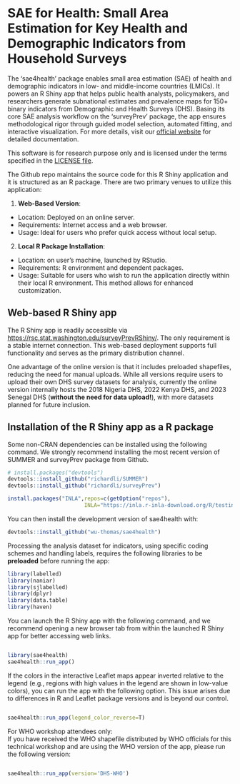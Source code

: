 
<!-- README.md is generated from README.Rmd. Please edit that file -->

# SAE for Health: Small Area Estimation for Key Health and Demographic Indicators from Household Surveys

<!-- badges: start -->
<!-- badges: end -->

The ‘sae4health’ package enables small area estimation (SAE) of health
and demographic indicators in low- and middle-income countries (LMICs).
It powers an R Shiny app that helps public health analysts,
policymakers, and researchers generate subnational estimates and
prevalence maps for 150+ binary indicators from Demographic and Health
Surveys (DHS). Basing its core SAE analysis workflow on the ‘surveyPrev’
package, the app ensures methodological rigor through guided model
selection, automated fitting, and interactive visualization. For more
details, visit our
<a href="https://wu-thomas.github.io/surveyPrev_website/"
target="_blank">official website</a> for detailed documentation.

This software is for research purpose only and is licensed under the
terms specified in the [LICENSE
file](https://github.com/wu-thomas/sae4health/blob/main/LICENSE.md).

The Github repo maintains the source code for this R Shiny application
and it is structured as an R package. There are two primary venues to
utilize this application:

1.  **Web-Based Version**:

- Location: Deployed on an online server.
- Requirements: Internet access and a web browser.
- Usage: Ideal for users who prefer quick access without local setup.

2.  **Local R Package Installation**:

- Location: on user’s machine, launched by RStudio.
- Requirements: R environment and dependent packages.
- Usage: Suitable for users who wish to run the application directly
  within their local R environment. This method allows for enhanced
  customization.

## Web-based R Shiny app

The R Shiny app is readily accessible via
<https://rsc.stat.washington.edu/surveyPrevRShiny/>. The only
requirement is a stable internet connection. This web-based deployment
supports full functionality and serves as the primary distribution
channel.

One advantage of the online version is that it includes preloaded
shapefiles, reducing the need for manual uploads. While all versions
require users to upload their own DHS survey datasets for analysis,
currently the online version internally hosts the 2018 Nigeria DHS, 2022
Kenya DHS, and 2023 Senegal DHS (**without the need for data upload!**),
with more datasets planned for future inclusion.

## Installation of the R Shiny app as a R package

Some non-CRAN dependencies can be installed using the following command.
We strongly recommend installing the most recent version of SUMMER and
surveyPrev package from Github.

``` r
# install.packages("devtools")
devtools::install_github("richardli/SUMMER")
devtools::install_github("richardli/surveyPrev")

install.packages("INLA",repos=c(getOption("repos"),
                        INLA="https://inla.r-inla-download.org/R/testing"),dep=TRUE)
```

<!-- To install additional CRAN dependencies, run the following command:   -->
<!-- (Some dependencies are not listed in the CRAN `Imports` to meet submission requirements, so they need to be installed manually.) -->
<!-- devtools::install_github("rspatial/geodata") # for downloading GAM shapefile -->

You can then install the development version of sae4health with:

``` r
devtools::install_github("wu-thomas/sae4health")
```

<!-- Our tool depends specifically on 2.12.0 version of the labelled package, so we make sure the correct version is used.  -->
<!-- ``` {r, eval=F, echo=T} -->
<!-- remotes::install_version("labelled", "2.12.0") -->
<!-- ``` -->

Processing the analysis dataset for indicators, using specific coding
schemes and handling labels, requires the following libraries to be
**preloaded** before running the app:

``` r
library(labelled)
library(naniar)
library(sjlabelled)
library(dplyr)
library(data.table)
library(haven)
```

You can launch the R Shiny app with the following command, and we
recommend opening a new browser tab from within the launched R Shiny app
for better accessing web links.

``` r

library(sae4health)
sae4health::run_app()
```

If the colors in the interactive Leaflet maps appear inverted relative
to the legend (e.g., regions with high values in the legend are shown in
low-value colors), you can run the app with the following option. This
issue arises due to differences in R and Leaflet package versions and is
beyond our control.

``` r

sae4health::run_app(legend_color_reverse=T)
```

For WHO workshop attendees only:  
If you have received the WHO shapefile distributed by WHO officials for
this technical workshop and are using the WHO version of the app, please
run the following version:

``` r

sae4health::run_app(version='DHS-WHO')
```

<!-- ## Deploy the RShiny app as a Docker image -->
<!-- The user need to first install the Docker desktop app from [https://docs.docker.com/get-docker/](https://docs.docker.com/get-docker/). -->
<!-- Windows users may need to enable the Windows Subsystem for Linux (WSL), which can be done by executing the ‘wsl  --install' in the command line. -->
<!-- Several methods are available for deploying this RShiny app locally using Docker. Special thanks to \@Charlton Callender for providing these deployment techniques. -->
<!-- ### Docker desktop app -->
<!-- 1. Open the Docker desktop app -->
<!-- 2. Download the image: -->
<!--     - This is only required the first time you use the app or for downloading a new version/tag. -->
<!--     - In the search bar, search for 'yunhanwu/saeforhealth:v1.0.1'. -->
<!--     - Hover cursor over relevant result and click 'Pull'. -->
<!-- 3. Run a container with the downloaded image: -->
<!--     - From sidebar, open 'Images' -> 'Local'. Should now have a row for 'Name'='yunhanwu/saeforhealth' and 'Tag'='v1.0.1'.  -->
<!--     - Under actions click 'Run' (the play button). -->
<!--     - Expand 'optional settings'. -->
<!--       - Under 'Ports': Fill 'Host port' with '3838'. -->
<!--     - Click 'Run' -->
<!-- 4. Open the RShiny app in your web browser by navigating to 'http://localhost:3838/'. -->
<!-- 5. When done, close the webpage and: -->
<!--     - From sidebar, open 'Containers'. -->
<!--     - Look for rows with 'Image'='yunhanwu/saeforhealth' & Status = 'Running'. -->
<!--     - Under 'Actions' click 'Stop' -->
<!-- ### Command line (with internet access) -->
<!-- 1. Open the command line. -->
<!-- 2. Download the image: `docker pull yunhanwu/saeforhealth:v1.0.1` -->
<!-- 3. Run a container with the downloaded image:　`docker run --rm -p 3838:3838 yunhanwu/saeforhealth:v1.0.1` -->
<!-- 4. Open the RShiny app in your web browser by navigating to 'http://localhost:3838/'. -->
<!-- 5. When done, close the webpage and: -->
<!--     - From sidebar, open 'Containers'. -->
<!--     - Look for rows with 'Image'='yunhanwu/saeforhealth' & Status = 'Running'. -->
<!--     - Under 'Actions' click 'Stop' -->
<!-- ### Command line (with file copy of image) -->
<!-- 1. Open the command line. -->
<!-- 2. Obtain the docker image in tar format from another source. Load into docker with: `docker load --input file_path.tar` -->
<!-- 3. Run a container with the downloaded image:　`docker run --rm -p 3838:3838 yunhanwu/saeforhealth:v1.0.1` -->
<!-- 4. Open the RShiny app in your web browser by navigating to 'http://localhost:3838/'. -->
<!-- 5. When done, close the webpage and: -->
<!--     - From sidebar, open 'Containers'. -->
<!--     - Look for rows with 'Image'='yunhanwu/saeforhealth' & Status = 'Running'. -->
<!--     - Under 'Actions' click 'Stop' -->
